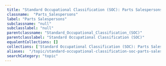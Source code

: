 ```yaml
--- 
 title: "Standard Occupational Classification (SOC): Parts Salespersons" 
 classname:  "Parts_Salespersons" 
 label: "Parts Salespersons" 
 subclassname: "null" 
 subclasslabel: "null" 
 parentclassname: "Standard_Occupational_Classification_(SOC)" 
 parentclasslabel: "Standard Occupational Classification (SOC)" 
 equalentCollections: [] 
 collections: ['Standard Occupational Classification (SOC): Parts Salespersons']
 aliases:  "/topic/standard-occupational-classification-soc-parts-salespersons"  
 searchCategory: "topic" 
---
```

